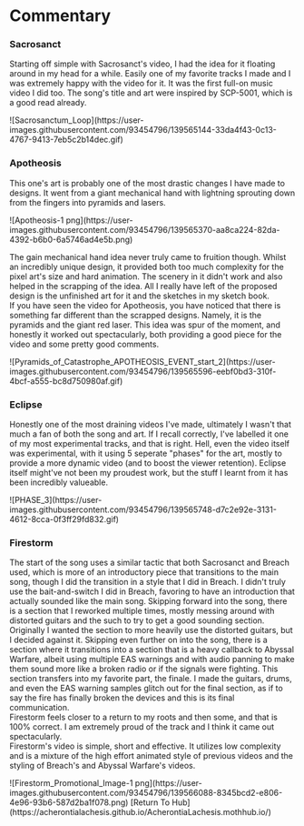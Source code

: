<h1> Commentary </h1>

<h3>Sacrosanct</h3>

<p> Starting off simple with Sacrosanct's video, I had the idea for it floating around in my head for a while. Easily one of my favorite tracks I made and I was extremely happy with the video for it. It was the first full-on music video I did too. The song's title and art were inspired by SCP-5001, which is a good read already. </p>
![Sacrosanctum_Loop](https://user-images.githubusercontent.com/93454796/139565144-33da4f43-0c13-4767-9413-7eb5c2b14dec.gif)

<h3>Apotheosis</h3>

<p>This one's art is probably one of the most drastic changes I have made to designs. It went from a giant mechanical hand with lightning sprouting down from the fingers into pyramids and lasers. </p>
![Apotheosis-1 png](https://user-images.githubusercontent.com/93454796/139565370-aa8ca224-82da-4392-b6b0-6a5746ad4e5b.png)
<p>The gain mechanical hand idea never truly came to fruition though. Whilst an incredibly unique design, it provided both too much complexity for the pixel art's size and hard animation. The scenery in it didn't work and also helped in the scrapping of the idea. All I really have left of the proposed design is the unfinished art for it and the sketches in my sketch book. <br>
  If you have seen the video for Apotheosis, you have noticed that there is something far different than the scrapped designs. Namely, it is the pyramids and the giant red laser. This idea was spur of the moment, and honestly it worked out spectacularly, both providing a good piece for the video and some pretty good comments. </p>
  ![Pyramids_of_Catastrophe_APOTHEOSIS_EVENT_start_2](https://user-images.githubusercontent.com/93454796/139565596-eebf0bd3-310f-4bcf-a555-bc8d750980af.gif)

<h3> Eclipse </h3>

<p> Honestly one of the most draining videos I've made, ultimately I wasn't that much a fan of both the song and art. If I recall correctly, I've labelled it one of my most experimental tracks, and that is right. Hell, even the video itself was experimental, with it using 5 seperate "phases" for the art, mostly to provide a more dynamic video (and to boost the viewer retention). Eclipse itself might've not been my proudest work, but the stuff I learnt from it has been incredibly valueable. </p>
![PHASE_3](https://user-images.githubusercontent.com/93454796/139565748-d7c2e92e-3131-4612-8cca-0f3ff29fd832.gif)

<h3>Firestorm</h3>

<p>The start of the song uses a similar tactic that both Sacrosanct and Breach used, which is more of an introductory piece that transitions to the main song, though I did the transition in a style that I did in Breach. I didn't truly use the bait-and-switch I did in Breach, favoring to have an introduction that actually sounded like the main song. Skipping forward into the song, there is a section that I reworked multiple times, mostly messing around with distorted guitars and the such to try to get a good sounding section. Originally I wanted the section to more heavily use the distorted guitars, but I decided against it. Skipping even further on into the song, there is a section where it transitions into a section that is a heavy callback to Abyssal Warfare, albeit using multiple EAS warnings and with audio panning to make them sound more like a broken radio or if the signals were fighting. This section transfers into my favorite part, the finale. I made the guitars, drums, and even the EAS warning samples glitch out for the final section, as if to say the fire has finally broken the devices and this is its final communication. <br>
  Firestorm feels closer to a return to my roots and then some, and that is 100% correct. I am extremely proud of the track and I think it came out spectacularly.  <br>
Firestorm's video is simple, short and effective. It utilizes low complexity and is a mixture of the high effort animated style of previous videos and the styling of Breach's and Abyssal Warfare's videos.
</p>
  ![Firestorm_Promotional_Image-1 png](https://user-images.githubusercontent.com/93454796/139566088-8345bcd2-e806-4e96-93b6-587d2ba1f078.png)
[Return To Hub](https://acherontialachesis.github.io/AcherontiaLachesis.mothhub.io/)
